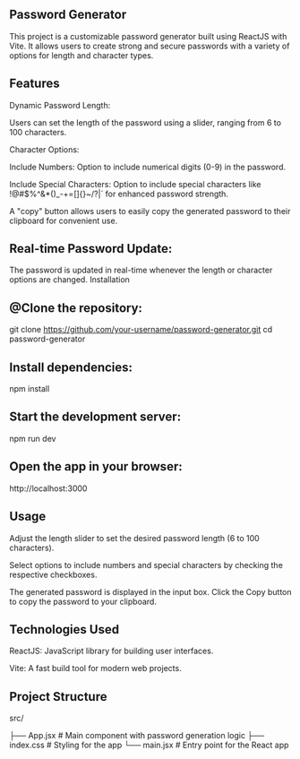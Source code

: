 ## Password Generator

This project is a customizable password generator built using ReactJS with Vite. It allows users to create strong and secure passwords with a variety of options for length and character types.

## Features

Dynamic Password Length:

Users can set the length of the password using a slider, ranging from 6 to 100 characters.

Character Options:

Include Numbers: Option to include numerical digits (0-9) in the password.

Include Special Characters: Option to include special characters like !@#$%^&*()_-+=[]{}~/?|` for enhanced password strength.


A "copy" button allows users to easily copy the generated password to their clipboard for convenient use.

## Real-time Password Update:

The password is updated in real-time whenever the length or character options are changed.
Installation

## @Clone the repository:

git clone https://github.com/your-username/password-generator.git
cd password-generator
## Install dependencies:

npm install

## Start the development server:

npm run dev

## Open the app in your browser:

http://localhost:3000

## Usage

Adjust the length slider to set the desired password length (6 to 100 characters).

Select options to include numbers and special characters by checking the respective checkboxes.

The generated password is displayed in the input box. Click the Copy button to copy the password to your clipboard.

## Technologies Used

ReactJS: JavaScript library for building user interfaces.

Vite: A fast build tool for modern web projects.

## Project Structure

src/

├── App.jsx          # Main component with password generation logic
├── index.css        # Styling for the app
└── main.jsx         # Entry point for the React app
